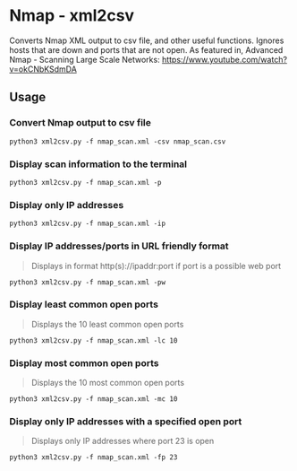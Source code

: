 # Nmap - xml2csv
Converts Nmap XML output to csv file, and other useful functions. Ignores hosts that are down and ports that are not open.
As featured in, Advanced Nmap - Scanning Large Scale Networks:
https://www.youtube.com/watch?v=okCNbKSdmDA

## Usage

### Convert Nmap output to csv file
`python3 xml2csv.py -f nmap_scan.xml -csv nmap_scan.csv`

### Display scan information to the terminal
`python3 xml2csv.py -f nmap_scan.xml -p`

### Display only IP addresses
`python3 xml2csv.py -f nmap_scan.xml -ip`

### Display IP addresses/ports in URL friendly format
> Displays in format http(s)://ipaddr:port if port is a possible web port

`python3 xml2csv.py -f nmap_scan.xml -pw`

### Display least common open ports
> Displays the 10 least common open ports

`python3 xml2csv.py -f nmap_scan.xml -lc 10`

### Display most common open ports
> Displays the 10 most common open ports

`python3 xml2csv.py -f nmap_scan.xml -mc 10`

### Display only IP addresses with a specified open port
> Displays only IP addresses where port 23 is open

`python3 xml2csv.py -f nmap_scan.xml -fp 23`
